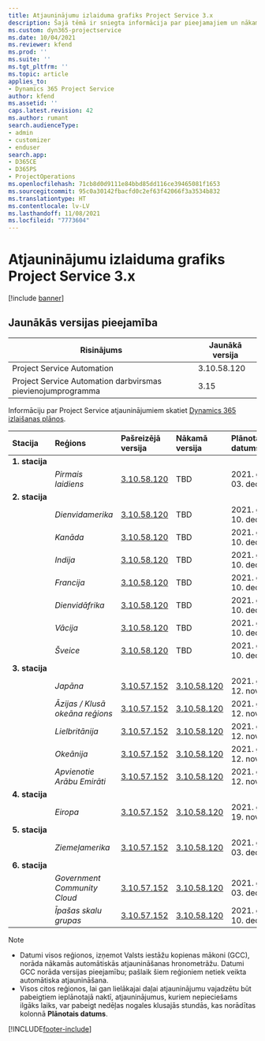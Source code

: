 ```yaml
---
title: Atjauninājumu izlaiduma grafiks Project Service 3.x
description: Šajā tēmā ir sniegta informācija par pieejamajiem un nākamajiem Dynamics 365 Project Service Automation laidieniem.
ms.custom: dyn365-projectservice
ms.date: 10/04/2021
ms.reviewer: kfend
ms.prod: ''
ms.suite: ''
ms.tgt_pltfrm: ''
ms.topic: article
applies_to:
- Dynamics 365 Project Service
author: kfend
ms.assetid: ''
caps.latest.revision: 42
ms.author: rumant
search.audienceType:
- admin
- customizer
- enduser
search.app:
- D365CE
- D365PS
- ProjectOperations
ms.openlocfilehash: 71cb8d0d9111e84bbd85dd116ce39465081f1653
ms.sourcegitcommit: 95c0a30142fbacfd0c2ef63f42066f3a3534b832
ms.translationtype: HT
ms.contentlocale: lv-LV
ms.lasthandoff: 11/08/2021
ms.locfileid: "7773604"
---
```

# <a name="update-release-schedule-for-project-service-3x"></a>Atjauninājumu izlaiduma grafiks Project Service 3.x

[!include [banner](../includes/psa-now-project-operations.md)]

## <a name="latest-version-availability"></a>Jaunākās versijas pieejamība

| Risinājums  | Jaunākā versija |
|-------|----|
| Project Service Automation    | 3.10.58.120 |
| Project Service Automation darbvirsmas pievienojumprogramma                | 3.15          |

Informāciju par Project Service atjauninājumiem skatiet [Dynamics 365 izlaišanas plānos](/dynamics365/release-plans/). 

| Stacija  | Reģions | Pašreizējā versija | Nākamā versija |  Plānotais datums
| :---   | :---   | :---   | :---   |:---   |         
|<strong>1. stacija</strong> | |  |  | |
| | <i>Pirmais laidiens</i> | [3.10.58.120](whats-new-ur-37.md) | TBD | 2021. gada 03. decembris
|<strong>2. stacija</strong> | |  |  | |
| | <i>Dienvidamerika</i> | [3.10.58.120](whats-new-ur-37.md) | TBD | 2021. gada 10. decembris
| | <i>Kanāda</i> | [3.10.58.120](whats-new-ur-37.md) | TBD | 2021. gada 10. decembris
| | <i>Indija</i> | [3.10.58.120](whats-new-ur-37.md) | TBD | 2021. gada 10. decembris
| | <i>Francija</i> | [3.10.58.120](whats-new-ur-37.md) | TBD | 2021. gada 10. decembris
| | <i>Dienvidāfrika</i> | [3.10.58.120](whats-new-ur-37.md) | TBD | 2021. gada 10. decembris
| | <i>Vācija</i> | [3.10.58.120](whats-new-ur-37.md) | TBD | 2021. gada 10. decembris
| | <i>Šveice</i> | [3.10.58.120](whats-new-ur-37.md) | TBD | 2021. gada 10. decembris
|<strong>3. stacija</strong> | |  |  | |
| | <i>Japāna</i> | [3.10.57.152](whats-new-ur-36.md) | [3.10.58.120](whats-new-ur-37.md) | 2021. gada 12. novembris
| | <i>Āzijas / Klusā okeāna reģions</i> | [3.10.57.152](whats-new-ur-36.md) | [3.10.58.120](whats-new-ur-37.md) | 2021. gada 12. novembris
| | <i>Lielbritānija</i> | [3.10.57.152](whats-new-ur-36.md) | [3.10.58.120](whats-new-ur-37.md) | 2021. gada 12. novembris
| | <i>Okeānija</i> | [3.10.57.152](whats-new-ur-36.md) | [3.10.58.120](whats-new-ur-37.md) | 2021. gada 12. novembris
| | <i>Apvienotie Arābu Emirāti</i> | [3.10.57.152](whats-new-ur-36.md) | [3.10.58.120](whats-new-ur-37.md) | 2021. gada 12. novembris
|<strong>4. stacija</strong> | |  |  | |
| | <i>Eiropa</i> | [3.10.57.152](whats-new-ur-36.md) | [3.10.58.120](whats-new-ur-37.md) | 2021. gada 19. novembris
|<strong>5. stacija</strong> | |  |  | |
| | <i>Ziemeļamerika</i> | [3.10.57.152](whats-new-ur-36.md) | [3.10.58.120](whats-new-ur-37.md) | 2021. gada 03. decembris
|<strong>6. stacija</strong> | |  |  | |
| | <i>Government Community Cloud</i> | [3.10.57.152](whats-new-ur-36.md) | [3.10.58.120](whats-new-ur-37.md) | 2021. gada 03. decembris
| | <i>Īpašas skalu grupas</i> | [3.10.57.152](whats-new-ur-36.md) | [3.10.58.120](whats-new-ur-37.md) | 2021. gada 10. decembris



>[!Note]
> - Datumi visos reģionos, izņemot Valsts iestāžu kopienas mākoni (GCC), norāda nākamās automātiskās atjaunināšanas hronometrāžu. Datumi GCC norāda versijas pieejamību; pašlaik šiem reģioniem netiek veikta automātiska atjaunināšana.
> - Visos citos reģionos, lai gan lielākajai daļai atjauninājumu vajadzētu būt pabeigtiem ieplānotajā naktī, atjauninājumus, kuriem nepieciešams ilgāks laiks, var pabeigt nedēļas nogales klusajās stundās, kas norādītas kolonnā **Plānotais datums**.


[!INCLUDE[footer-include](../includes/footer-banner.md)]
